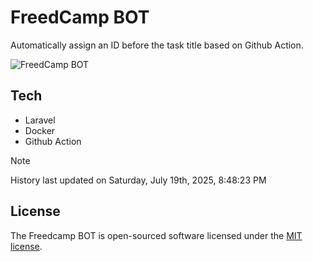 # FreedCamp BOT

Automatically assign an ID before the task title based on Github Action.

![FreedCamp BOT](https://repository-images.githubusercontent.com/737932867/7d34798b-2680-471c-b089-a78a718d3d6a)

## Tech

- Laravel
- Docker
- Github Action

> [!NOTE]  
> History last updated on Saturday, July 19th, 2025, 8:48:23 PM

## License

The Freedcamp BOT is open-sourced software licensed under the [MIT license](https://opensource.org/licenses/MIT).
